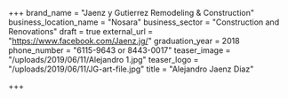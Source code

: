 +++
brand_name = "Jaenz y Gutierrez Remodeling & Construction"
business_location_name = "Nosara"
business_sector = "Construction and Renovations"
draft = true
external_url = "https://www.facebook.com/Jaenz.jg/"
graduation_year = 2018
phone_number = "6115-9643 or 8443-0017"
teaser_image = "/uploads/2019/06/11/Alejandro 1.jpg"
teaser_logo = "/uploads/2019/06/11/JG-art-file.jpg"
title = "Alejandro Jaenz Diaz"

+++
